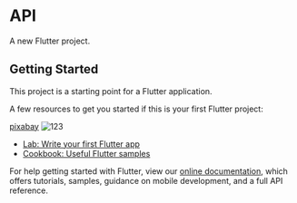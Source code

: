 # API

A new Flutter project.

## Getting Started
This project is a starting point for a Flutter application.

A few resources to get you started if this is your first Flutter project:

[pixabay](https://pixabay.com)
![123](https://user-images.githubusercontent.com/103958523/169957152-1539551e-6a2c-4d3e-9c7a-6095a5f4e052.png)

- [Lab: Write your first Flutter app](https://flutter.dev/docs/get-started/codelab)
- [Cookbook: Useful Flutter samples](https://flutter.dev/docs/cookbook)

For help getting started with Flutter, view our
[online documentation](https://flutter.dev/docs), which offers tutorials,
samples, guidance on mobile development, and a full API reference.
